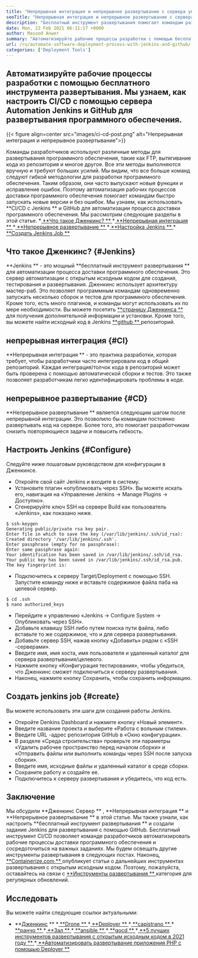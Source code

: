 ```yaml
---
title: "Непрерывная интеграция и непрерывное развертывание с сервера управления источником" 
seoTitle: "Непрерывная интеграция и непрерывное развертывание с сервера управления источником" 
description: "Бесплатный инструмент развертывания помогает командам разработки автоматизировать рабочие процессы доставки программного обеспечения. Быстро построить, тестировать, развернуть программное обеспечение с помощью репозитория Jenkins и GitHub." 
date: Mon, 22 Feb 2021 06:11:17 +0000
author: Masood Anwer
summary: "Автоматизируйте рабочие процессы разработки с помощью бесплатного инструмента развертывания. Мы узнаем, как настроить CI/CD с помощью сервера Automation Jenkins и GitHub для развертывания программного обеспечения." 
url: /ru/automate-software-deployment-process-with-jenkins-and-github/
categories: ['Deployment Tools']
---
```


## Автоматизируйте рабочие процессы разработки с помощью бесплатного инструмента развертывания. Мы узнаем, как настроить CI/CD с помощью сервера Automation Jenkins и GitHub для развертывания программного обеспечения.

{{< figure align=center src="images/ci-cd-post.png" alt="Непрерывная интеграция и непрерывное развертывание">}}

Команды разработчиков используют различные методы для развертывания программного обеспечения, такие как FTP, вытягивание кода из репозитория и многое другое. Все эти методы выполняются вручную и требуют больших усилий. Мы видим, что все больше команд следуют гибкой методологии для разработки программного обеспечения. Таким образом, они часто выпускают новые функции и исправление ошибок. Поэтому автоматизация рабочих процессов доставки программного обеспечения помогает командам быстро запускать новые версии и без ошибок. Мы узнаем, как использовать  **CI/CD с Jenkins **  и GitHub для автоматизации процесса доставки программного обеспечения. Мы рассмотрим следующие разделы в этой статье.
  *[ **Что такое Дженкинс? ** ][1]
  *[ **Непрерывная интеграция ** ][2]
  *[ **Непрерывное развертывание ** ][3]
  *[ **Настройка Jenkins ** ][4]
  *[ **Создать Jenkins Job ** ][5]

## Что такое Дженкинс?   {#Jenkins}
 **Jenkins **  - это мощный  **бесплатный инструмент развертывания **  для автоматизации процесса доставки программного обеспечения. Это сервер автоматизации с открытым исходным кодом для создания, тестирования и развертывания. Дженкинс использует архитектуру мастер-раб. Это позволяет программным командам одновременно запускать несколько сборок и тестов для программного обеспечения. Кроме того, есть много плагинов, и команды могут использовать их по мере необходимости. Вы можете посетить [ **страницу Дженкинса ** ][6] для получения дополнительной информации и установки. Кроме того, вы можете найти исходный код в Jenkins [ **github ** ][7] репозиторий.

## непрерывная интеграция   {#CI}
 **Непрерывная интеграция **  - это практика разработки, которая требует, чтобы разработчики часто интегрировали код в общий репозиторий. Каждая интеграция/толчок кода в репозиторий может быть проверена с помощью автоматической сборки и тестов. Это также позволяет разработчикам легко идентифицировать проблемы в коде.

## непрерывное развертывание   {#CD}
 **Непрерывное развертывание **  является следующим шагом после непрерывной интеграции. Это позволило бы командам постоянно развертывать код на сервере. Более того, это помогает разработчикам снизить повторяющиеся задачи и повысить гибкость.

## Настроить Jenkins   {#Configure}
Следуйте ниже пошаговым руководством для конфигурации в Дженкинсе.
  * Откройте свой сайт Jenkins и входите в систему.
  * Установите плагин «опубликовать через SSH». Вы можете искать его, навигация на «Управление Jenkins → Manage Plugins → Доступно».
  * Сгенерируйте ключ SSH на сервере Build как пользователь «Jenkins», как показано ниже.
```
$ ssh-keygen
Generating public/private rsa key pair.
Enter file in which to save the key (/var/lib/jenkins/.ssh/id_rsa):
Created directory '/var/lib/jenkins/.ssh'.
Enter passphrase (empty for no passphrase):
Enter same passphrase again:
Your identification has been saved in /var/lib/jenkins/.ssh/id_rsa.
Your public key has been saved in /var/lib/jenkins/.ssh/id_rsa.pub.
The key fingerprint is:
```
  * Подключитесь к серверу Target/Deployment с помощью SSH. Запустите команду ниже и вставьте содержимое файла паба на целевой сервер.
```
$ cd .ssh
$ nano authorized_keys
```
  * Перейдите к управлению «Jenkins → Configure System → Опубликовать через SSH».
  * Добавьте клавишу SSH либо путем поиска пути файла, либо вставьте то же содержимое, что и для сервера развертывания.
  * Добавьте сервер SSH, нажав кнопку «Добавить» рядом с «SSH -серверами».
  * Введите имя, имя хоста, имя пользователя и удаленный каталог для сервера развертывания/целевого.
  * Нажмите кнопку «Конфигурация тестирования», чтобы убедиться, что Дженкинс сможет подключиться к серверу развертывания.
  * Наконец, нажмите кнопку Сохранить, чтобы сохранить информацию.

## Создать jenkins job   {#create}
Вы можете использовать эти шаги для создания работы Jenkins.
  * Откройте Denkins Dashboard и нажмите кнопку «Новый элемент».
  * Введите название проекта и выберите «Работа с вольным стилем».
  * Введите URL -адрес репозитория GitHub в «Окно конфигурации».
  * В разделе «Среда строительства» проверьте эти параметры «Удалить рабочее пространство перед началом сборки» и «Отправить файлы или выполнить команды через SSH после запуска сборки».
  * Введите имя, исходные файлы и удаленный каталог в среде сборки.
  * Сохраните работу и создайте ее.
  * Подключитесь к серверу развертывания и убедитесь, что код есть.

## Заключение
Мы обсудили  **Дженкинс Сервер ** ,  **Непрерывная интеграция **  и  **Непрерывное развертывание **  в этой статье. Мы также узнали, как настроить  **бесплатный инструмент развертывания **  и создали задание Jenkins для развертывания с помощью GitHub. Бесплатный инструмент CI/CD позволяет команде разработчиков автоматизировать рабочие процессы доставки программного обеспечения и сосредоточиться на важных заданиях. Мы будем освещать другие инструменты развертывания в следующих постах.
Наконец, [ **Containerize.com ** ][8] опубликует статьи о дальнейших инструментах развертывания с открытым исходным кодом. Поэтому, пожалуйста, оставайтесь на связи с [ **Инструменты развертывания ** ][9] категория для регулярных обновлений.

## Исследовать
Вы можете найти следующие ссылки актуальными:
  * **[Дженкинс][6] ** 
  *[ **Drone ** ][10]
  *[ **Deployer ** ][11]
  *[ **capistrano ** ][12]
  *[ **ранчо ** ][13]
  *[ **Зал ** ][14]
  *[ **ansible ** ][15]
  *[ **gocd ** ][16]
  *[ **5 лучших инструментов развертывания с открытым исходным кодом в 2021 году ** ][17]
  *[ **Автоматизировать развертывание приложения PHP с помощью Deployer ** ][18]

  
[1]: #Jenkins
[2]: #CI
[3]: #CD
[4]: #Configure
[5]: #Create
[6]: https://products.containerize.com/deployment-tools/jenkins
[7]: https://github.com/jenkinsci/jenkins
[8]: https://containerize.com
[9]: https://blog.containerize.com/category/deployment-tools/
[10]: https://products.containerize.com/deployment-tools/drone/
[11]: https://products.containerize.com/deployment-tools/deployer/
[12]: https://products.containerize.com/deployment-tools/capistrano/
[13]: https://products.containerize.com/deployment-tools/rancher/
[14]: https://products.containerize.com/deployment-tools/concourse/
[15]: https://products.containerize.com/deployment-tools/ansible/
[16]: https://products.containerize.com/deployment-tools/gocd/
[17]: https://blog.containerize.com/deployment-tools/top-5-open-source-deployment-tools-in-the-year-2021/
[18]: https://blog.containerize.com/deployment-tools/automate-php-application-deployment-with-deployer/
